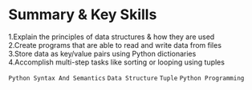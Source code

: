 # Summary & Key Skills

1.Explain the principles of data structures & how they are used\
2.Create programs that are able to read and write data from files\
3.Store data as key/value pairs using Python dictionaries\
4.Accomplish multi-step tasks like sorting or looping using tuples

`Python Syntax And Semantics`  `Data Structure`  `Tuple`  `Python Programming`

